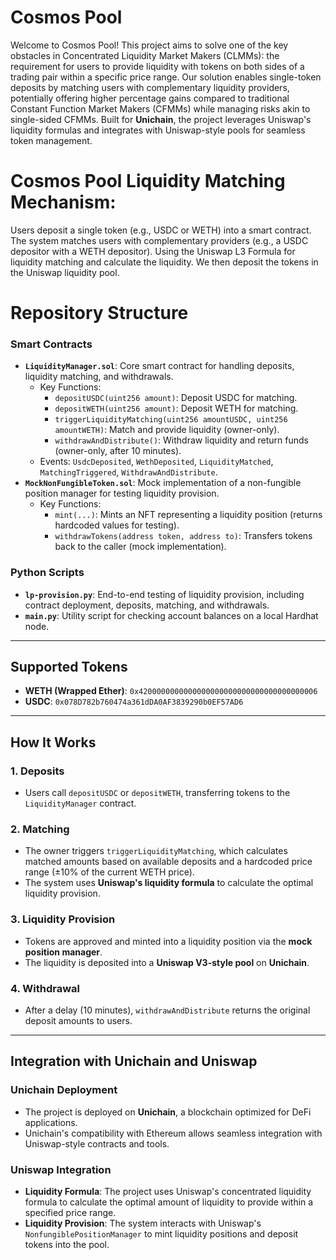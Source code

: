 # Cosmos Pool

Welcome to Cosmos Pool! This project aims to solve one of the key obstacles in Concentrated Liquidity Market Makers (CLMMs): the requirement for users to provide liquidity with tokens on both sides of a trading pair within a specific price range. Our solution enables single-token deposits by matching users with complementary liquidity providers, potentially offering higher percentage gains compared to traditional Constant Function Market Makers (CFMMs) while managing risks akin to single-sided CFMMs.  Built for **Unichain**, the project leverages Uniswap's liquidity formulas and integrates with Uniswap-style pools for seamless token management.


# Cosmos Pool Liquidity Matching Mechanism:

Users deposit a single token (e.g., USDC or WETH) into a smart contract.
The system matches users with complementary providers (e.g., a USDC depositor with a WETH depositor).
Using the Uniswap L3 Formula for liquidity matching and calculate the liquidity.
We then deposit the tokens in the Uniswap liquidity pool. 

# Repository Structure

### **Smart Contracts**
- **`LiquidityManager.sol`**: Core smart contract for handling deposits, liquidity matching, and withdrawals.
  - Key Functions:
    - `depositUSDC(uint256 amount)`: Deposit USDC for matching.
    - `depositWETH(uint256 amount)`: Deposit WETH for matching.
    - `triggerLiquidityMatching(uint256 amountUSDC, uint256 amountWETH)`: Match and provide liquidity (owner-only).
    - `withdrawAndDistribute()`: Withdraw liquidity and return funds (owner-only, after 10 minutes).
  - Events: `UsdcDeposited`, `WethDeposited`, `LiquidityMatched`, `MatchingTriggered`, `WithdrawAndDistribute`.
- **`MockNonFungibleToken.sol`**: Mock implementation of a non-fungible position manager for testing liquidity provision.
  - Key Functions:
    - `mint(...)`: Mints an NFT representing a liquidity position (returns hardcoded values for testing).
    - `withdrawTokens(address token, address to)`: Transfers tokens back to the caller (mock implementation).

### **Python Scripts**
- **`lp-provision.py`**: End-to-end testing of liquidity provision, including contract deployment, deposits, matching, and withdrawals.
- **`main.py`**: Utility script for checking account balances on a local Hardhat node.

---

## Supported Tokens
- **WETH (Wrapped Ether)**: `0x4200000000000000000000000000000000000006`
- **USDC**: `0x078D782b760474a361dDA0AF3839290b0EF57AD6`

---

## How It Works

### **1. Deposits**
- Users call `depositUSDC` or `depositWETH`, transferring tokens to the `LiquidityManager` contract.

### **2. Matching**
- The owner triggers `triggerLiquidityMatching`, which calculates matched amounts based on available deposits and a hardcoded price range (±10% of the current WETH price).
- The system uses **Uniswap's liquidity formula** to calculate the optimal liquidity provision.

### **3. Liquidity Provision**
- Tokens are approved and minted into a liquidity position via the **mock position manager**.
- The liquidity is deposited into a **Uniswap V3-style pool** on **Unichain**.

### **4. Withdrawal**
- After a delay (10 minutes), `withdrawAndDistribute` returns the original deposit amounts to users.

---

## Integration with Unichain and Uniswap

### **Unichain Deployment**
- The project is deployed on **Unichain**, a blockchain optimized for DeFi applications.
- Unichain's compatibility with Ethereum allows seamless integration with Uniswap-style contracts and tools.

### **Uniswap Integration**
- **Liquidity Formula**: The project uses Uniswap's concentrated liquidity formula to calculate the optimal amount of liquidity to provide within a specified price range.
- **Liquidity Provision**: The system interacts with Uniswap's `NonfungiblePositionManager` to mint liquidity positions and deposit tokens into the pool.
